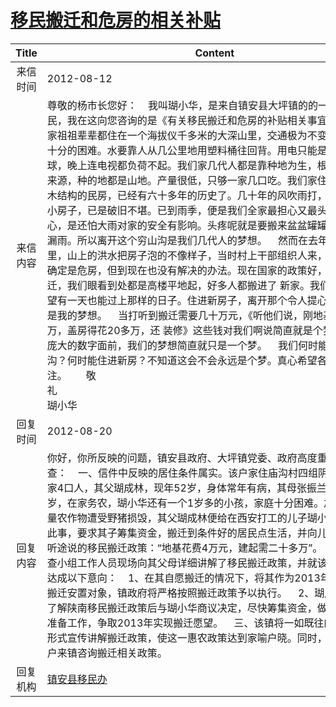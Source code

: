 # <a href="http://www.shangluo.gov.cn/zmhd/ldxxxx.jsp?urltype=leadermail.LeaderMailContentUrl&wbtreeid=1112&leadermailid=1340">移民搬迁和危房的相关补贴</a>
| Title |                                                                                                                                                                                                                                                                                                                                                                                 Content                                                                                                                                                                                                                                                                                                                                                                                  |
|:-----:|--------------------------------------------------------------------------------------------------------------------------------------------------------------------------------------------------------------------------------------------------------------------------------------------------------------------------------------------------------------------------------------------------------------------------------------------------------------------------------------------------------------------------------------------------------------------------------------------------------------------------------------------------------------------------------------------------------------------------------------------------------------------------|
| 来信时间  | 2012-08-12                                                                                                                                                                                                                                                                                                                                                                                                                                                                                                                                                                                                                                                                                                                                                               |
| 来信内容  | 尊敬的杨市长您好：    我叫瑚小华，是来自镇安县大坪镇的的一个深山的农民，我在这向您咨询的是《有关移民搬迁和危房的补贴相关事宜》。    我们家祖祖辈辈都住在一个海拔仪千多米的大深山里，交通极为不变，吃水用电十分的困难。水要靠人从几公里地用塑料桶往回背。用电只能是一个红绣球，晚上连电视都负荷不起。我们家几代人都是靠种地为生，根本没有经济来源，种的地都是山地。产量很低，只够一家几口吃。我们家住的是两间土木结构的民房，已经有六十多年的历史了。几十年的风吹雨打，本不起眼的小房子，已是破旧不堪。已到雨季，便是我们全家最担心又最头疼的事。担心，是还怕大雨对家的安全有影响。头疼呢就是要搬来盆盆罐罐去接屋里的漏雨。所以离开这个穷山沟是我们几代人的梦想。    然而在去年一场大雨里，山上的洪水把房子泡的不像样子，当时村上干部组织人来，拍照了，已确定是危房，但到现在也没有解决的办法。现在国家的政策好，提倡移民搬迁，我们眼看到处都是高楼平地起，好多人都搬进了 新家。我们全家多么希望有一天也能过上那样的日子。住进新房子，离开那个令人提心吊胆的地方是我的梦想。    当打听到搬迁需要几十万元，《听他们说，刚地基费就得4万，盖房得花20多万，还 装修》这些钱对我们啊说简直就是个梦。在这个庞大的数字面前，我们的梦想简直就只是一个梦。    我们何时能离开这穷山沟？何时能住进新房？不知道这会不会永远是个梦。真心希望各位领导关注。       敬礼                                                                                                                          瑚小华 |
| 回复时间  | 2012-08-20                                                                                                                                                                                                                                                                                                                                                                                                                                                                                                                                                                                                                                                                                                                                                               |
| 回复内容  | 你好，你所反映的问题，镇安县政府、大坪镇党委、政府高度重视，经查：    一、信件中反映的居住条件属实。该户家住庙沟村四组阴坡山顶，全家4口人，其父瑚成林，现年52岁，身体常年有病，其母张振兰，现年48岁，在家务农，瑚小华还有一个1岁多的小孩，家庭十分困难。加之近期大量农作物遭受野猪损毁，其父瑚成林便给在西安打工的儿子瑚小华电话诉说此事，要求其子筹集资金，搬迁到条件好的居民点生活，并向儿子讲了他道听途说的移民搬迁政策：“地基花费4万元，建起需二十多万”。    二、镇调查小组工作人员现场向其父母详细讲解了移民搬迁政策，并就该户搬迁一事达成以下意向：    1、在其自愿搬迁的情况下，将其作为2013年度陕南移民搬迁安置对象，镇政府将严格按照搬迁政策予以执行。    2、瑚成林夫妇在了解陕南移民搬迁政策后与瑚小华商议决定，尽快筹集资金，做好搬迁前期准备工作，争取2013年实现搬迁愿望。    三、该镇将一如既往的采取多种形式宣传讲解搬迁政策，使这一惠农政策达到家喻户晓。同时，欢迎广大农户来镇咨询搬迁相关政策。                                                                                                                                                                                                                                                                                              |
| 回复机构  | <a href="../../category/agencies/镇安县移民办.md">镇安县移民办</a>                                                                                                                                                                                                                                                                                                                                                                                                                                                                                                                                                                                                                                                                                                                   |